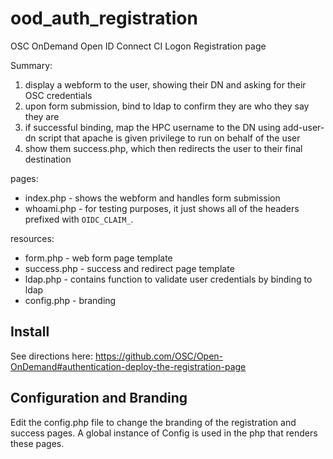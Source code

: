 # ood_auth_registration

OSC OnDemand Open ID Connect CI Logon Registration page

Summary:

1. display a webform to the user, showing their DN and asking for their OSC credentials
2. upon form submission, bind to ldap to confirm they are who they say they are
3. if successful binding, map the HPC username to the DN using add-user-dn script that apache is given privilege to run on behalf of the user
4. show them success.php, which then redirects the user to their final destination

pages:

* index.php - shows the webform and handles form submission
* whoami.php - for testing purposes, it just shows all of the headers prefixed with `OIDC_CLAIM_`.

resources:

* form.php - web form page template
* success.php - success and redirect page template
* ldap.php - contains function to validate user credentials by binding to ldap
* config.php - branding



## Install

See directions here: https://github.com/OSC/Open-OnDemand#authentication-deploy-the-registration-page

## Configuration and Branding

Edit the config.php file to change the branding of the registration and success pages. A global
instance of Config is used in the php that renders these pages.

